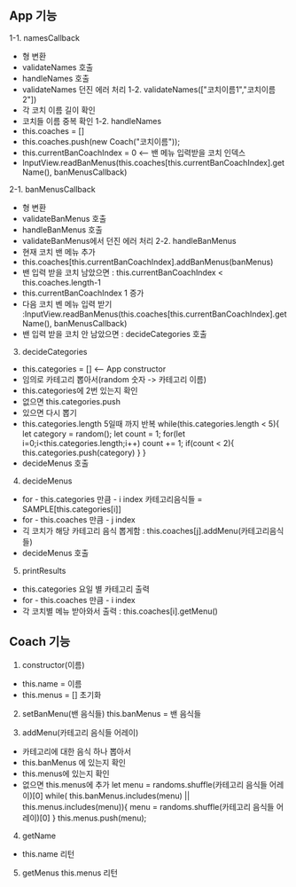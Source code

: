 ## App 기능

1-1. namesCallback

- 형 변환
- validateNames 호출
- handleNames 호출
- validateNames 던진 에러 처리
  1-2. validateNames(["코치이름1","코치이름2"])
- 각 코치 이름 길이 확인
- 코치들 이름 중복 확인
  1-2. handleNames
- this.coaches = []
- this.coaches.push(new Coach("코치이름"));
- this.currentBanCoachIndex = 0 <-- 밴 메뉴 입력받을 코치 인덱스
- InputView.readBanMenus(this.coaches[this.currentBanCoachIndex].getName(), banMenusCallback)

2-1. banMenusCallback

- 형 변환
- validateBanMenus 호출
- handleBanMenus 호출
- validateBanMenus에서 던진 에러 처리
  2-2. handleBanMenus
- 현재 코치 밴 메뉴 추가
- this.coaches[this.currentBanCoachIndex].addBanMenus(banMenus)
- 밴 입력 받을 코치 남았으면 : this.currentBanCoachIndex < this.coaches.length-1
- this.currentBanCoachIndex 1 증가
- 다음 코치 벤 메뉴 입력 받기 :InputView.readBanMenus(this.coaches[this.currentBanCoachIndex].getName(), banMenusCallback)
- 밴 입력 받을 코치 안 남았으면 : decideCategories 호출

3. decideCategories

- this.categories = [] <-- App constructor
- 임의로 카테고리 뽑아서(random 숫자 -> 카테고리 이름)
- this.categories에 2번 있는지 확인
- 없으면 this.categories.push
- 있으면 다시 뽑기
- this.categories.length 5일때 까지 반복
  while(this.categories.length < 5){
  let category = random();
  let count = 1;
  for(let i=0;i<this.categories.length;i++)
  count += 1;
  if(count < 2){
  this.categories.push(category)
  }
  }
- decideMenus 호출

4. decideMenus

- for - this.categories 만큼 - i index
  카테고리음식들 = SAMPLE[this.categories[i]]
- for - this.coaches 만큼 - j index
- 긱 코치가 해당 카테고리 음식 뽑게함 : this.coaches[j].addMenu(카테고리음식들)
- decideMenus 호출

5. printResults

- this.categories 요일 별 카테고리 출력
- for - this.coaches 만큼 - i index
- 각 코치별 메뉴 받아와서 출력 : this.coaches[i].getMenu()

## Coach 기능

1. constructor(이름)

- this.name = 이름
- this.menus = [] 초기화

2. setBanMenu(밴 음식들)
   this.banMenus = 밴 음식들

3. addMenu(카테고리 음식들 어레이)

- 카테고리에 대한 음식 하나 뽑아서
- this.banMenus 에 있는지 확인
- this.menus에 있는지 확인
- 없으면 this.menus에 추가
  let menu = randoms.shuffle(카테고리 음식들 어레이)[0]
  while( this.banMenus.includes(menu) || this.menus.includes(menu)){
  menu = randoms.shuffle(카테고리 음식들 어레이)[0]
  }
  this.menus.push(menu);

4. getName

- this.name 리턴

5. getMenus
   this.menus 리턴
